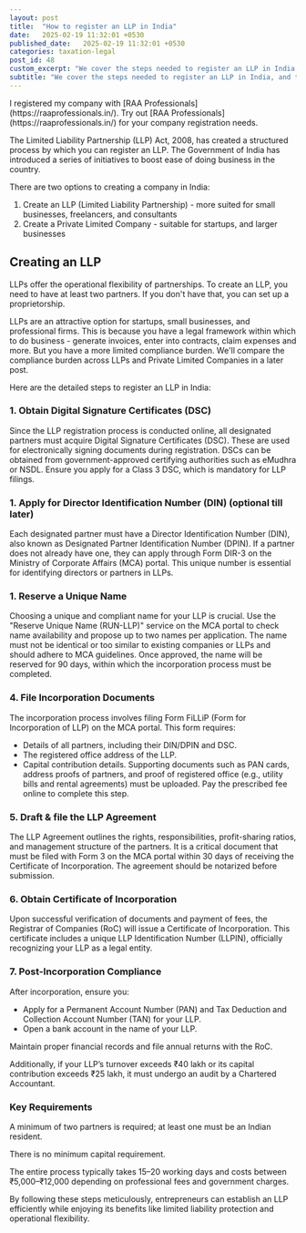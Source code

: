 ```yaml
---
layout: post
title:  "How to register an LLP in India"
date:   2025-02-19 11:32:01 +0530
published_date:   2025-02-19 11:32:01 +0530
categories: taxation-legal
post_id: 48
custom_excerpt: "We cover the steps needed to register an LLP in India, and the ongoing compliance work around it."
subtitle: "We cover the steps needed to register an LLP in India, and the ongoing compliance work around it."
---
```


<div class="highlight" markdown="1">
I registered my company with [RAA Professionals](https://raaprofessionals.in/). Try out [RAA Professionals](https://raaprofessionals.in/) for your company registration needs.
</div>

The Limited Liability Partnership (LLP) Act, 2008, has created a structured process by which you can register an LLP. The Government of India has introduced a series of initiatives to boost ease of doing business in the country.

There are two options to creating a company in India:
1. Create an LLP (Limited Liability Partnership) - more suited for small businesses, freelancers, and consultants
2. Create a Private Limited Company - suitable for startups, and larger businesses

## Creating an LLP

LLPs offer the operational flexibility of partnerships. To create an LLP, you need to have at least two partners. If you don't have that, you can set up a proprietorship.

LLPs are an attractive option for startups, small businesses, and professional firms. This is because you have a legal framework within which to do business - generate invoices, enter into contracts, claim expenses and more. But you have a more limited compliance burden. We'll compare the compliance burden across LLPs and Private Limited Companies in a later post.

Here are the detailed steps to register an LLP in India:

### 1. Obtain Digital Signature Certificates (DSC)
Since the LLP registration process is conducted online, all designated partners must acquire Digital Signature Certificates (DSC). These are used for electronically signing documents during registration. DSCs can be obtained from government-approved certifying authorities such as eMudhra or NSDL. Ensure you apply for a Class 3 DSC, which is mandatory for LLP filings.

### 1. Apply for Director Identification Number (DIN) (optional till later)
Each designated partner must have a Director Identification Number (DIN), also known as Designated Partner Identification Number (DPIN). If a partner does not already have one, they can apply through Form DIR-3 on the Ministry of Corporate Affairs (MCA) portal. This unique number is essential for identifying directors or partners in LLPs.

### 1. Reserve a Unique Name
Choosing a unique and compliant name for your LLP is crucial. Use the "Reserve Unique Name (RUN-LLP)" service on the MCA portal to check name availability and propose up to two names per application. The name must not be identical or too similar to existing companies or LLPs and should adhere to MCA guidelines. Once approved, the name will be reserved for 90 days, within which the incorporation process must be completed.

### 4. File Incorporation Documents
The incorporation process involves filing Form FiLLiP (Form for Incorporation of LLP) on the MCA portal. This form requires:
- Details of all partners, including their DIN/DPIN and DSC.
- The registered office address of the LLP.
- Capital contribution details.
Supporting documents such as PAN cards, address proofs of partners, and proof of registered office (e.g., utility bills and rental agreements) must be uploaded. Pay the prescribed fee online to complete this step.

### 5. Draft & file the LLP Agreement

The LLP Agreement outlines the rights, responsibilities, profit-sharing ratios, and management structure of the partners. It is a critical document that must be filed with Form 3 on the MCA portal within 30 days of receiving the Certificate of Incorporation. The agreement should be notarized before submission.

### 6. Obtain Certificate of Incorporation

Upon successful verification of documents and payment of fees, the Registrar of Companies (RoC) will issue a Certificate of Incorporation. This certificate includes a unique LLP Identification Number (LLPIN), officially recognizing your LLP as a legal entity.

### 7. Post-Incorporation Compliance

After incorporation, ensure you:
- Apply for a Permanent Account Number (PAN) and Tax Deduction and Collection Account Number (TAN) for your LLP.
- Open a bank account in the name of your LLP.

Maintain proper financial records and file annual returns with the RoC.

Additionally, if your LLP’s turnover exceeds ₹40 lakh or its capital contribution exceeds ₹25 lakh, it must undergo an audit by a Chartered Accountant.

### Key Requirements

A minimum of two partners is required; at least one must be an Indian resident.

There is no minimum capital requirement.

The entire process typically takes 15–20 working days and costs between ₹5,000–₹12,000 depending on professional fees and government charges.

By following these steps meticulously, entrepreneurs can establish an LLP efficiently while enjoying its benefits like limited liability protection and operational flexibility.